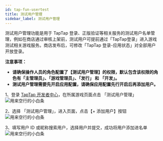 ```yaml
---
id: tap-fun-usertest
title: 测试用户管理
sidebar_label: 测试用户管理
---
```



测试用户管理功能是用于 TapTap 登录、正版验证等相关服务的测试用户名单管理，例如在商店通过审核上架前，测试用户可提前通过「TapTap登录」进入游戏测试相关游戏服务。商店发布后，可修改「TapTap 登录-应用状态」对全部用户开放登录。

**注意事项：**

* **请确保操作人员的角色配置了【测试用户管理】的权限，默认包含该权限的角色有「主管理员」、「游戏管理员」、「发行」 和 「开发」。**
* **测试用户管理需要先开启应用配置，请确保应用配置先行开启后再添加用户。**

1、登录 [TapTap 开发者中心](https://developer.taptap.com)，在所属游戏页面点击 「测试用户管理」
![用来空行的小白条](https://img.tapimg.com/market/images/0268bdc3f84234843e70b7866a69db91.png)

2、选择 「测试用户管理」，进入页面，点击【+ 添加用户】按钮  
![用来空行的小白条](https://img.tapimg.com/market/images/7873c9781ed01091116ad7e508e4b9a4.png)

3、填写用户 ID 或昵称搜索用户，选择用户并提交，成功将用户添加进名单
![用来空行的小白条](https://img.tapimg.com/market/images/a84c570895a6d77e5ec6ca9c3ee80989.png)
